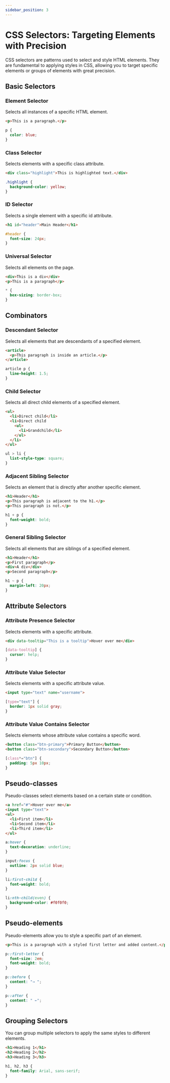 ```yaml
---
sidebar_position: 3
---
```


# CSS Selectors: Targeting Elements with Precision

CSS selectors are patterns used to select and style HTML elements. They are fundamental to applying styles in CSS, allowing you to target specific elements or groups of elements with great precision.

## Basic Selectors

### Element Selector

Selects all instances of a specific HTML element.

```html
<p>This is a paragraph.</p>
```

```css
p {
  color: blue;
}
```

### Class Selector

Selects elements with a specific class attribute.

```html
<div class="highlight">This is highlighted text.</div>
```

```css
.highlight {
  background-color: yellow;
}
```

### ID Selector

Selects a single element with a specific id attribute.

```html
<h1 id="header">Main Header</h1>
```

```css
#header {
  font-size: 24px;
}
```

### Universal Selector

Selects all elements on the page.

```html
<div>This is a div</div>
<p>This is a paragraph</p>
```

```css
* {
  box-sizing: border-box;
}
```

## Combinators

### Descendant Selector

Selects all elements that are descendants of a specified element.

```html
<article>
  <p>This paragraph is inside an article.</p>
</article>
```

```css
article p {
  line-height: 1.5;
}
```

### Child Selector

Selects all direct child elements of a specified element.

```html
<ul>
  <li>Direct child</li>
  <li>Direct child
    <ul>
      <li>Grandchild</li>
    </ul>
  </li>
</ul>
```

```css
ul > li {
  list-style-type: square;
}
```

### Adjacent Sibling Selector

Selects an element that is directly after another specific element.

```html
<h1>Header</h1>
<p>This paragraph is adjacent to the h1.</p>
<p>This paragraph is not.</p>
```

```css
h1 + p {
  font-weight: bold;
}
```

### General Sibling Selector

Selects all elements that are siblings of a specified element.

```html
<h1>Header</h1>
<p>First paragraph</p>
<div>A div</div>
<p>Second paragraph</p>
```

```css
h1 ~ p {
  margin-left: 20px;
}
```

## Attribute Selectors

### Attribute Presence Selector

Selects elements with a specific attribute.

```html
<div data-tooltip="This is a tooltip">Hover over me</div>
```

```css
[data-tooltip] {
  cursor: help;
}
```

### Attribute Value Selector

Selects elements with a specific attribute value.

```html
<input type="text" name="username">
```

```css
[type="text"] {
  border: 1px solid gray;
}
```

### Attribute Value Contains Selector

Selects elements whose attribute value contains a specific word.

```html
<button class="btn-primary">Primary Button</button>
<button class="btn-secondary">Secondary Button</button>
```

```css
[class*="btn"] {
  padding: 5px 10px;
}
```

## Pseudo-classes

Pseudo-classes select elements based on a certain state or condition.

```html
<a href="#">Hover over me</a>
<input type="text">
<ul>
  <li>First item</li>
  <li>Second item</li>
  <li>Third item</li>
</ul>
```

```css
a:hover {
  text-decoration: underline;
}

input:focus {
  outline: 2px solid blue;
}

li:first-child {
  font-weight: bold;
}

li:nth-child(even) {
  background-color: #f0f0f0;
}
```

## Pseudo-elements

Pseudo-elements allow you to style a specific part of an element.

```html
<p>This is a paragraph with a styled first letter and added content.</p>
```

```css
p::first-letter {
  font-size: 2em;
  font-weight: bold;
}

p::before {
  content: "→ ";
}

p::after {
  content: " ←";
}
```

## Grouping Selectors

You can group multiple selectors to apply the same styles to different elements.

```html
<h1>Heading 1</h1>
<h2>Heading 2</h2>
<h3>Heading 3</h3>
```

```css
h1, h2, h3 {
  font-family: Arial, sans-serif;
}
```
